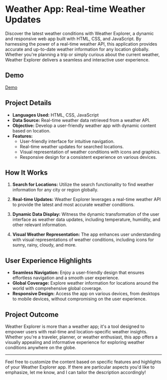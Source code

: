 # Weather App: Real-time Weather Updates

Discover the latest weather conditions with Weather Explorer, a dynamic and responsive web app built with HTML, CSS, and JavaScript. By harnessing the power of a real-time weather API, this application provides accurate and up-to-date weather information for any location globally. Whether you're planning a trip or simply curious about the current weather, Weather Explorer delivers a seamless and interactive user experience.

## Demo
[Demo](https://abdalmalk-kasem.github.io/Weather-app/)

## Project Details

- **Languages Used:** HTML, CSS, JavaScript
- **Data Source:** Real-time weather data retrieved from a weather API.
- **Objective:** Develop a user-friendly weather app with dynamic content based on location.
- **Features:**
  - User-friendly interface for intuitive navigation.
  - Real-time weather updates for searched locations.
  - Visual representation of weather conditions with icons and graphics.
  - Responsive design for a consistent experience on various devices.

## How It Works

1. **Search for Locations:**
   Utilize the search functionality to find weather information for any city or region globally.

2. **Real-time Updates:**
   Weather Explorer leverages a real-time weather API to provide the latest and most accurate weather conditions.

3. **Dynamic Data Display:**
   Witness the dynamic transformation of the user interface as weather data updates, including temperature, humidity, and other relevant information.

4. **Visual Weather Representation:**
   The app enhances user understanding with visual representations of weather conditions, including icons for sunny, rainy, cloudy, and more.

## User Experience Highlights

- **Seamless Navigation:** Enjoy a user-friendly design that ensures effortless navigation and a smooth user experience.
- **Global Coverage:** Explore weather information for locations around the world with comprehensive global coverage.
- **Responsive Design:** Access the app on various devices, from desktops to mobile devices, without compromising on the user experience.

## Project Outcome

Weather Explorer is more than a weather app; it's a tool designed to empower users with real-time and location-specific weather insights. Whether you're a traveler, planner, or weather enthusiast, this app offers a visually appealing and informative experience for exploring weather conditions anywhere on the globe.

---

Feel free to customize the content based on specific features and highlights of your Weather Explorer app. If there are particular aspects you'd like to emphasize, let me know, and I can tailor the description accordingly!
